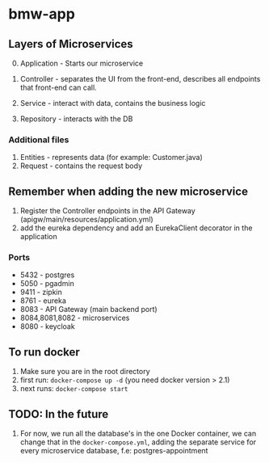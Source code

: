 # bmw-app

## Layers of Microservices

0. Application - Starts our microservice

1. Controller - separates the UI from the front-end,
   describes all endpoints that front-end can call.
   
2. Service - interact with data, contains the business logic

3. Repository - interacts with the DB

### Additional files

1. Entities - represents data (for example: Customer.java)
2. Request - contains the request body

## Remember when adding the new microservice

1. Register the Controller endpoints in the API Gateway (apigw/main/resources/application.yml)
2. add the eureka dependency and add an EurekaClient decorator in the application

### Ports

- 5432 - postgres
- 5050 - pgadmin
- 9411 - zipkin
- 8761 - eureka
- 8083 - API Gateway (main backend port)
- 8084,8081,8082 - microservices
- 8080 - keycloak

## To run docker

1. Make sure you are in the root directory
2. first run: `docker-compose up -d` (you need docker version > 2.1)
3. next runs: `docker-compose start`

## TODO: In the future

1. For now, we run all the database's in the one Docker container,
we can change that in the `docker-compose.yml`, adding the separate
   service for every microservice database, f.e: postgres-appointment


